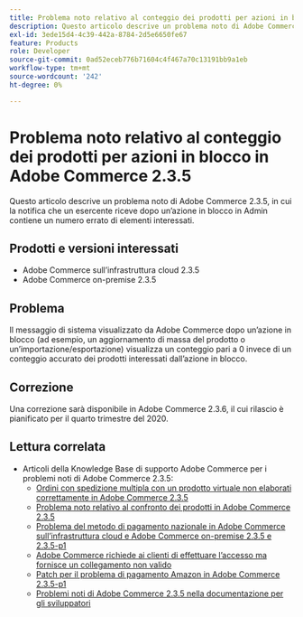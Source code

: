 ```yaml
---
title: Problema noto relativo al conteggio dei prodotti per azioni in blocco in Adobe Commerce 2.3.5
description: Questo articolo descrive un problema noto di Adobe Commerce 2.3.5, in cui la notifica che un esercente riceve dopo un’azione in blocco in Admin contiene un numero errato di elementi interessati.
exl-id: 3ede15d4-4c39-442a-8784-2d5e6650fe67
feature: Products
role: Developer
source-git-commit: 0ad52eceb776b71604c4f467a70c13191bb9a1eb
workflow-type: tm+mt
source-wordcount: '242'
ht-degree: 0%

---
```


# Problema noto relativo al conteggio dei prodotti per azioni in blocco in Adobe Commerce 2.3.5

Questo articolo descrive un problema noto di Adobe Commerce 2.3.5, in cui la notifica che un esercente riceve dopo un’azione in blocco in Admin contiene un numero errato di elementi interessati.

## Prodotti e versioni interessati

* Adobe Commerce sull’infrastruttura cloud 2.3.5
* Adobe Commerce on-premise 2.3.5

## Problema

Il messaggio di sistema visualizzato da Adobe Commerce dopo un’azione in blocco (ad esempio, un aggiornamento di massa del prodotto o un’importazione/esportazione) visualizza un conteggio pari a 0 invece di un conteggio accurato dei prodotti interessati dall’azione in blocco.

## Correzione

Una correzione sarà disponibile in Adobe Commerce 2.3.6, il cui rilascio è pianificato per il quarto trimestre del 2020.

## Lettura correlata

* Articoli della Knowledge Base di supporto Adobe Commerce per i problemi noti di Adobe Commerce 2.3.5:
   * [Ordini con spedizione multipla con un prodotto virtuale non elaborati correttamente in Adobe Commerce 2.3.5](/help/troubleshooting/miscellaneous/magento-2-3-5-known-issue-virtual-product-multi-ship-orders.md)
   * [Problema noto relativo al confronto dei prodotti in Adobe Commerce 2.3.5](/help/troubleshooting/storefront/product-comparison-known-issue-in-magento-2-3-5.md)
   * [Problema del metodo di pagamento nazionale in Adobe Commerce sull’infrastruttura cloud e Adobe Commerce on-premise 2.3.5 e 2.3.5-p1](/help/troubleshooting/known-issues-patches-attached/magento-2-3-5-2-3-5-p1-patch-country-payment-issue.md)
   * [Adobe Commerce richiede ai clienti di effettuare l’accesso ma fornisce un collegamento non valido](/help/troubleshooting/known-issues-patches-attached/magento-prompts-customers-log-in-invalid-link.md)
   * [Patch per il problema di pagamento Amazon in Adobe Commerce 2.3.5-p1](/help/troubleshooting/payments/patch-for-amazon-pay-checkout-issue-in-magento-2-3-5-p1.md)
   * [Problemi noti di Adobe Commerce 2.3.5 nella documentazione per gli sviluppatori](https://devdocs.magento.com/guides/v2.3/release-notes/release-notes-2-3-5-commerce.html#known-issues)

